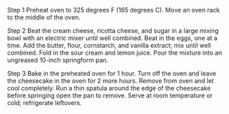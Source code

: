 Step 1
Preheat oven to 325 degrees F (165 degrees C). Move an oven rack to the middle of the oven.

Step 2
Beat the cream cheese, ricotta cheese, and sugar in a large mixing bowl with an electric mixer until well combined. Beat in the eggs, one at a time. Add the butter, flour, cornstarch, and vanilla extract; mix until well combined. Fold in the sour cream and lemon juice. Pour the mixture into an ungreased 10-inch springform pan.

Step 3
Bake in the preheated oven for 1 hour. Turn off the oven and leave the cheesecake in the oven for 2 more hours. Remove from oven and let cool completely. Run a thin spatula around the edge of the cheesecake before springing open the pan to remove. Serve at room temperature or cold; refrigerate leftovers.